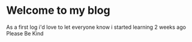 # Welcome to my blog

As a first log i'd love to let everyone know i started learning 2 weeks ago <br>
Please Be Kind
